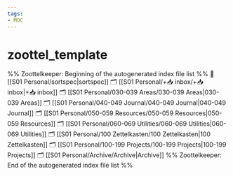 ```yaml
---
tags: 
- MOC
---
```

# zoottel_template



%% Zoottelkeeper: Beginning of the autogenerated index file list  %%
📄 [[S01 Personal/sortspec|sortspec]]
🗂️ [[S01 Personal/+📥 inbox/+📥 inbox|+📥 inbox]]
🗂️ [[S01 Personal/030-039 Areas/030-039 Areas|030-039 Areas]]
🗂️ [[S01 Personal/040-049 Journal/040-049 Journal|040-049 Journal]]
🗂️ [[S01 Personal/050-059 Resources/050-059 Resources|050-059 Resources]]
🗂️ [[S01 Personal/060-069 Utilities/060-069 Utilities|060-069 Utilities]]
🗂️ [[S01 Personal/100 Zettelkasten/100 Zettelkasten|100 Zettelkasten]]
🗂️ [[S01 Personal/100-199 Projects/100-199 Projects|100-199 Projects]]
🗂️ [[S01 Personal/Archive/Archive|Archive]]
%% Zoottelkeeper: End of the autogenerated index file list  %%

